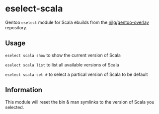 # eselect-scala

Gentoo `eselect` module for Scala ebuilds from the [njlg/gentoo-overlay](https://github.com/njlg/gentoo-overlay) repository.

## Usage

`eselect scala show` to show the current version of Scala

`eselect scala list` to list all available versions of Scala

`eselect scala set #` to select a partical version of Scala to be default

## Information

This module will reset the bin &amp; man symlinks to the version of Scala you selected.
